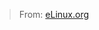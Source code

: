 > From: [eLinux.org](http://eLinux.org/The_TTY_Demystified "http://eLinux.org/The_TTY_Demystified")



